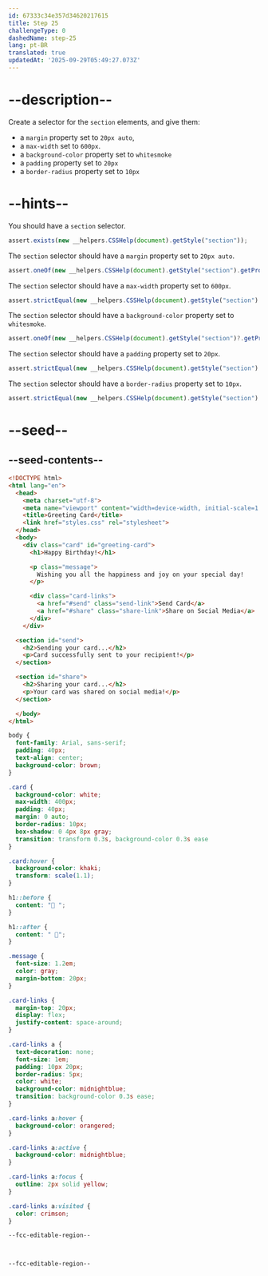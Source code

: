 ```yaml
---
id: 67333c34e357d34620217615
title: Step 25
challengeType: 0
dashedName: step-25
lang: pt-BR
translated: true
updatedAt: '2025-09-29T05:49:27.073Z'
---
```


# --description--

Create a selector for the `section` elements, and give them:

- a `margin` property set to `20px auto`,
- a `max-width` set to `600px`.
- a `background-color` property set to `whitesmoke`
- a `padding` property set to `20px`
- a `border-radius` property set to `10px`

# --hints--

You should have a `section` selector.

```js
assert.exists(new __helpers.CSSHelp(document).getStyle("section"));
```

The `section` selector should have a `margin` property set to `20px auto`.

```js
assert.oneOf(new __helpers.CSSHelp(document).getStyle("section").getPropertyValue("margin"), ["20px auto", "20px auto 20px", "20px auto 20px auto"]);
```

The `section` selector should have a `max-width` property set to `600px`.

```js
assert.strictEqual(new __helpers.CSSHelp(document).getStyle("section").getPropertyValue("max-width"), "600px");
```

The `section` selector should have a `background-color` property set to `whitesmoke`.

```js
assert.oneOf(new __helpers.CSSHelp(document).getStyle("section")?.getPropertyValue("background-color").toLowerCase(), ["whitesmoke", "#f5f5f5", "rgb(245, 245, 245)", "hsl(0, 0%, 96%)"]);
```

The `section` selector should have a `padding` property set to `20px`.

```js
assert.strictEqual(new __helpers.CSSHelp(document).getStyle("section").getPropertyValue("padding"), "20px");
```

The `section` selector should have a `border-radius` property set to `10px`.

```js
assert.strictEqual(new __helpers.CSSHelp(document).getStyle("section").getPropertyValue("border-radius"), "10px");
```

# --seed--

## --seed-contents--

```html
<!DOCTYPE html>
<html lang="en">
  <head>
    <meta charset="utf-8">
    <meta name="viewport" content="width=device-width, initial-scale=1.0">
    <title>Greeting Card</title>
    <link href="styles.css" rel="stylesheet">
  </head>
  <body>
    <div class="card" id="greeting-card">
      <h1>Happy Birthday!</h1>

      <p class="message">
        Wishing you all the happiness and joy on your special day!
      </p>

      <div class="card-links">
        <a href="#send" class="send-link">Send Card</a>
        <a href="#share" class="share-link">Share on Social Media</a>
      </div>
  	</div>

  <section id="send">
    <h2>Sending your card...</h2>
    <p>Card successfully sent to your recipient!</p>
  </section>

  <section id="share">
    <h2>Sharing your card...</h2>
    <p>Your card was shared on social media!</p>
  </section>

  </body>
</html>

```

```css
body {
  font-family: Arial, sans-serif;
  padding: 40px;
  text-align: center;
  background-color: brown;
}

.card {
  background-color: white;
  max-width: 400px;
  padding: 40px;
  margin: 0 auto;
  border-radius: 10px;
  box-shadow: 0 4px 8px gray;
  transition: transform 0.3s, background-color 0.3s ease
}

.card:hover {
  background-color: khaki;
  transform: scale(1.1);
}

h1::before {
  content: "🥳 ";
}

h1::after {
  content: " 🥳";
}

.message {
  font-size: 1.2em;
  color: gray;
  margin-bottom: 20px;
}

.card-links {
  margin-top: 20px;
  display: flex;
  justify-content: space-around;
}

.card-links a {
  text-decoration: none;
  font-size: 1em;
  padding: 10px 20px;
  border-radius: 5px;
  color: white;
  background-color: midnightblue;
  transition: background-color 0.3s ease;
}

.card-links a:hover {
  background-color: orangered;
}

.card-links a:active {
  background-color: midnightblue;
}

.card-links a:focus {
  outline: 2px solid yellow;
}

.card-links a:visited {
  color: crimson;
}

--fcc-editable-region--



--fcc-editable-region--

```
